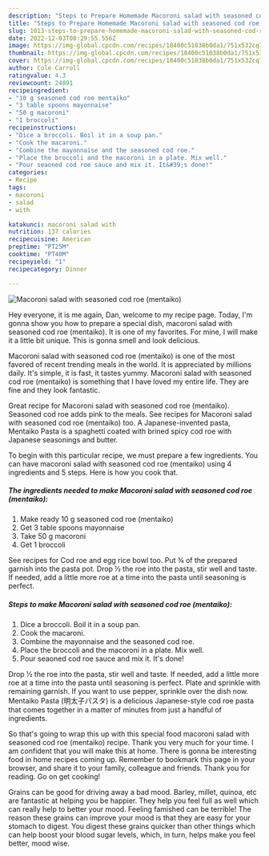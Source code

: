 ```yaml
---
description: "Steps to Prepare Homemade Macoroni salad with seasoned cod roe (mentaiko)"
title: "Steps to Prepare Homemade Macoroni salad with seasoned cod roe (mentaiko)"
slug: 1013-steps-to-prepare-homemade-macoroni-salad-with-seasoned-cod-roe-mentaiko
date: 2022-12-03T00:29:55.556Z
image: https://img-global.cpcdn.com/recipes/18400c51038b0da1/751x532cq70/macoroni-salad-with-seasoned-cod-roe-mentaiko-recipe-main-photo.jpg
thumbnail: https://img-global.cpcdn.com/recipes/18400c51038b0da1/751x532cq70/macoroni-salad-with-seasoned-cod-roe-mentaiko-recipe-main-photo.jpg
cover: https://img-global.cpcdn.com/recipes/18400c51038b0da1/751x532cq70/macoroni-salad-with-seasoned-cod-roe-mentaiko-recipe-main-photo.jpg
author: Cole Carroll
ratingvalue: 4.3
reviewcount: 24891
recipeingredient:
- "10 g seasoned cod roe mentaiko"
- "3 table spoons mayonnaise"
- "50 g macoroni"
- "1 broccoli"
recipeinstructions:
- "Dice a broccoli. Boil it in a soup pan."
- "Cook the macaroni."
- "Combine the mayonnaise and the seasoned cod roe."
- "Place the broccoli and the macoroni in a plate. Mix well."
- "Pour seaoned cod roe sauce and mix it. It&#39;s done!"
categories:
- Recipe
tags:
- macoroni
- salad
- with

katakunci: macoroni salad with 
nutrition: 137 calories
recipecuisine: American
preptime: "PT25M"
cooktime: "PT40M"
recipeyield: "1"
recipecategory: Dinner

---
```



![Macoroni salad with seasoned cod roe (mentaiko)](https://img-global.cpcdn.com/recipes/18400c51038b0da1/751x532cq70/macoroni-salad-with-seasoned-cod-roe-mentaiko-recipe-main-photo.jpg)

Hey everyone, it is me again, Dan, welcome to my recipe page. Today, I'm gonna show you how to prepare a special dish, macoroni salad with seasoned cod roe (mentaiko). It is one of my favorites. For mine, I will make it a little bit unique. This is gonna smell and look delicious.

Macoroni salad with seasoned cod roe (mentaiko) is one of the most favored of recent trending meals in the world. It is appreciated by millions daily. It's simple, it is fast, it tastes yummy. Macoroni salad with seasoned cod roe (mentaiko) is something that I have loved my entire life. They are fine and they look fantastic.

Great recipe for Macoroni salad with seasoned cod roe (mentaiko). Seasoned cod roe adds pink to the meals. See recipes for Macoroni salad with seasoned cod roe (mentaiko) too. A Japanese-invented pasta, Mentaiko Pasta is a spaghetti coated with brined spicy cod roe with Japanese seasonings and butter.


To begin with this particular recipe, we must prepare a few ingredients. You can have macoroni salad with seasoned cod roe (mentaiko) using 4 ingredients and 5 steps. Here is how you cook that.

<!--inarticleads1-->

##### The ingredients needed to make Macoroni salad with seasoned cod roe (mentaiko):

1. Make ready 10 g seasoned cod roe (mentaiko)
1. Get 3 table spoons mayonnaise
1. Take 50 g macoroni
1. Get 1 broccoli


See recipes for Cod roe and egg rice bowl too. Put ¾ of the prepared garnish into the pasta pot. Drop ½ the roe into the pasta, stir well and taste. If needed, add a little more roe at a time into the pasta until seasoning is perfect. 

<!--inarticleads2-->

##### Steps to make Macoroni salad with seasoned cod roe (mentaiko):

1. Dice a broccoli. Boil it in a soup pan.
1. Cook the macaroni.
1. Combine the mayonnaise and the seasoned cod roe.
1. Place the broccoli and the macoroni in a plate. Mix well.
1. Pour seaoned cod roe sauce and mix it. It&#39;s done!


Drop ½ the roe into the pasta, stir well and taste. If needed, add a little more roe at a time into the pasta until seasoning is perfect. Plate and sprinkle with remaining garnish. If you want to use pepper, sprinkle over the dish now. Mentaiko Pasta (明太子パスタ) is a delicious Japanese-style cod roe pasta that comes together in a matter of minutes from just a handful of ingredients. 

So that's going to wrap this up with this special food macoroni salad with seasoned cod roe (mentaiko) recipe. Thank you very much for your time. I am confident that you will make this at home. There is gonna be interesting food in home recipes coming up. Remember to bookmark this page in your browser, and share it to your family, colleague and friends. Thank you for reading. Go on get cooking!

Grains can be good for driving away a bad mood. Barley, millet, quinoa, etc are fantastic at helping you be happier. They help you feel full as well which can really help to better your mood. Feeling famished can be terrible! The reason these grains can improve your mood is that they are easy for your stomach to digest. You digest these grains quicker than other things which can help boost your blood sugar levels, which, in turn, helps make you feel better, mood wise.
